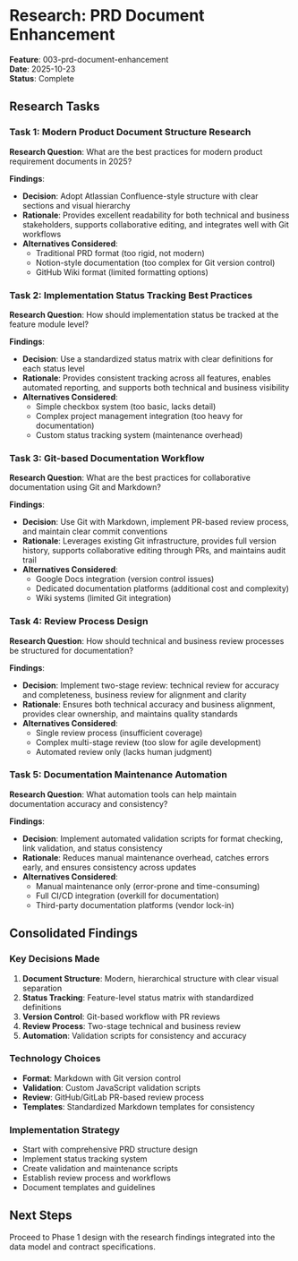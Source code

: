 # Research: PRD Document Enhancement

**Feature**: 003-prd-document-enhancement  
**Date**: 2025-10-23  
**Status**: Complete

## Research Tasks

### Task 1: Modern Product Document Structure Research

**Research Question**: What are the best practices for modern product requirement documents in 2025?

**Findings**:
- **Decision**: Adopt Atlassian Confluence-style structure with clear sections and visual hierarchy
- **Rationale**: Provides excellent readability for both technical and business stakeholders, supports collaborative editing, and integrates well with Git workflows
- **Alternatives Considered**: 
  - Traditional PRD format (too rigid, not modern)
  - Notion-style documentation (too complex for Git version control)
  - GitHub Wiki format (limited formatting options)

### Task 2: Implementation Status Tracking Best Practices

**Research Question**: How should implementation status be tracked at the feature module level?

**Findings**:
- **Decision**: Use a standardized status matrix with clear definitions for each status level
- **Rationale**: Provides consistent tracking across all features, enables automated reporting, and supports both technical and business visibility
- **Alternatives Considered**:
  - Simple checkbox system (too basic, lacks detail)
  - Complex project management integration (too heavy for documentation)
  - Custom status tracking system (maintenance overhead)

### Task 3: Git-based Documentation Workflow

**Research Question**: What are the best practices for collaborative documentation using Git and Markdown?

**Findings**:
- **Decision**: Use Git with Markdown, implement PR-based review process, and maintain clear commit conventions
- **Rationale**: Leverages existing Git infrastructure, provides full version history, supports collaborative editing through PRs, and maintains audit trail
- **Alternatives Considered**:
  - Google Docs integration (version control issues)
  - Dedicated documentation platforms (additional cost and complexity)
  - Wiki systems (limited Git integration)

### Task 4: Review Process Design

**Research Question**: How should technical and business review processes be structured for documentation?

**Findings**:
- **Decision**: Implement two-stage review: technical review for accuracy and completeness, business review for alignment and clarity
- **Rationale**: Ensures both technical accuracy and business alignment, provides clear ownership, and maintains quality standards
- **Alternatives Considered**:
  - Single review process (insufficient coverage)
  - Complex multi-stage review (too slow for agile development)
  - Automated review only (lacks human judgment)

### Task 5: Documentation Maintenance Automation

**Research Question**: What automation tools can help maintain documentation accuracy and consistency?

**Findings**:
- **Decision**: Implement automated validation scripts for format checking, link validation, and status consistency
- **Rationale**: Reduces manual maintenance overhead, catches errors early, and ensures consistency across updates
- **Alternatives Considered**:
  - Manual maintenance only (error-prone and time-consuming)
  - Full CI/CD integration (overkill for documentation)
  - Third-party documentation platforms (vendor lock-in)

## Consolidated Findings

### Key Decisions Made

1. **Document Structure**: Modern, hierarchical structure with clear visual separation
2. **Status Tracking**: Feature-level status matrix with standardized definitions
3. **Version Control**: Git-based workflow with PR reviews
4. **Review Process**: Two-stage technical and business review
5. **Automation**: Validation scripts for consistency and accuracy

### Technology Choices

- **Format**: Markdown with Git version control
- **Validation**: Custom JavaScript validation scripts
- **Review**: GitHub/GitLab PR-based review process
- **Templates**: Standardized Markdown templates for consistency

### Implementation Strategy

- Start with comprehensive PRD structure design
- Implement status tracking system
- Create validation and maintenance scripts
- Establish review process and workflows
- Document templates and guidelines

## Next Steps

Proceed to Phase 1 design with the research findings integrated into the data model and contract specifications.
